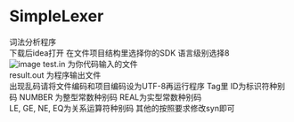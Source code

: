 # SimpleLexer  
词法分析程序  
下载后idea打开 在文件项目结构里选择你的SDK 语言级别选择8  
![image](https://user-images.githubusercontent.com/76891029/198209665-d7e4e070-c9eb-492b-97ce-e7bb9ec4d782.png)
test.in 为你代码输入的文件  
result.out 为程序输出文件  
出现乱码请将文件编码和项目编码设为UTF-8再运行程序
Tag里 ID为标识符种别码 NUMBER 为整型常数种别码 REAL为实型常数种别码  
LE, GE, NE, EQ为关系运算符种别码  其他的按照要求修改syn即可
